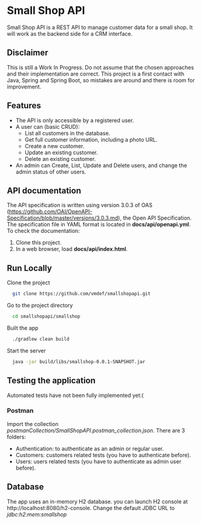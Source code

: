 # Small Shop API
Small Shop API is a REST API to manage customer data for a small shop. It will  work  as  the  backend  side  for  a  CRM  interface.
## Disclaimer
This is still a Work In Progress. Do not assume that the chosen approaches and their implementation are correct. This project is a first contact with Java, Spring and Spring Boot, so mistakes are around and there is room for improvement.
## Features
- The API is only accessible by a registered user.
- A user can (basic CRUD):
  -  List all customers in the database.
  -  Get full customer information, including a photo URL.
  -  Create a new customer.
  -  Update an existing customer.
  -  Delete an existing customer. 
- An admin can Create, List, Update and Delete users, and change the admin status of other users.
## API documentation
The API specification is written using version 3.0.3 of OAS (https://github.com/OAI/OpenAPI-Specification/blob/master/versions/3.0.3.md), the Open API Specification. The specification file in YAML format is located in **docs/api/openapi.yml**.
To check the documentation:
1. Clone this project.
2. In a web browser, load **docs/api/index.html**.
## Run Locally
Clone the project
```bash
  git clone https://github.com/vmdef/smallshopapi.git
```
Go to the project directory
```bash
  cd smallshopapi/smallshop
```
Built the app

```bash
  ./gradlew clean build  
```

Start the server

```bash
  java -jar build/libs/smallshop-0.0.1-SNAPSHOT.jar 
```

## Testing the application
Automated tests have not been fully implemented yet:(
### Postman
Import the collection *postmanCollection/SmallShopAPI.postman_collection.json*.
There are 3 folders:
- Authentication: to authenticate as an admin or regular user.
- Customers: customers related tests (you have to authenticate before).
- Users: users related tests (you have to authenticate as admin user before).

## Database
The app uses an in-memory H2 database. you can launch H2 console at http://localhost:8080/h2-console. Change the default JDBC URL to *jdbc:h2:mem:smallshop*
